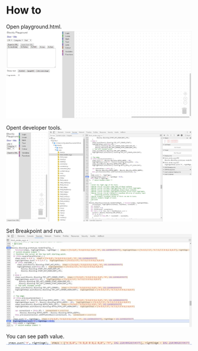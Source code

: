 # How to
Open playground.html.
![Playground](./images/Playground.jpg)

Opent developer tools.
![Playground with dev tool](./images/Playground_devtool.jpg)

Set Breakpoint and run.
![Playground with dev tool](./images/Playground_breakpoint000.jpg)

You can see path value.
![Playground with dev tool](./images/Playground_breakpoint001.jpg)
